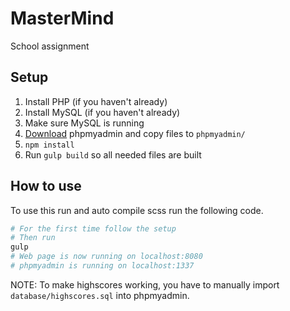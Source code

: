 # MasterMind
School assignment

## Setup
1. Install PHP (if you haven't already)
2. Install MySQL (if you haven't already)
3. Make sure MySQL is running
4. [Download](https://www.phpmyadmin.net/downloads/) phpmyadmin and copy files to `phpmyadmin/`
5. `npm install`
6. Run `gulp build` so all needed files are built

## How to use
To use this run and auto compile scss run the following code.
```bash
# For the first time follow the setup
# Then run
gulp
# Web page is now running on localhost:8080
# phpmyadmin is running on localhost:1337
```
NOTE: To make highscores working, you have to manually import `database/highscores.sql` into phpmyadmin.
